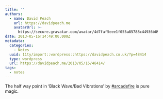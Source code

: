 ```yaml
---
title: ''
authors:
  - name: David Peach
    url: https://davidpeach.me
    avatarUrl: >-
      https://secure.gravatar.com/avatar/4d7faf5eee1f055a85788c44936b8995eaab6dfb004e7854ec747ccb272e91ee?s=96&d=mm&r=g
date: 2013-05-16T14:49:00.000Z
metadata:
  categories:
    - Notes
  uuid: 11ty/import::wordpress::https://davidpeach.co.uk/?p=48414
  type: wordpress
  url: https://davidpeach.me/2013/05/16/48414/
tags:
  - notes
---
```

The half way point in ‘Black Wave/Bad Vibrations’ by [#arcadefire](https://twitter.com/search?q=%23arcadefire) is pure magic.